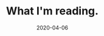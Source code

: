 ---
layout: bookshelf
title: What I'm reading.
date: 2020-04-06
excerpt: Building a bookshelf to track what I'm reading.
---